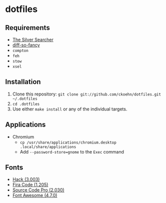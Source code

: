 # dotfiles

## Requirements
* [The Silver Searcher](https://github.com/ggreer/the_silver_searcher)
* [diff-so-fancy](https://github.com/so-fancy/diff-so-fancy)
* `compton`
* `feh`
* `stow`
* `xsel`

## Installation
1. Clone this repository: `git clone git://github.com/ckoehn/dotfiles.git ~/.dotfiles`
2. `cd .dotfiles`
3. Use either `make install` or any of the individual targets.

## Applications
* Chromium
  * `cp /usr/share/applications/chromium.desktop .local/share/applications`
  * Add `--password-store=gnome` to the `Exec` command

## Fonts
* [Hack (3.003)](https://github.com/source-foundry/Hack)
* [Fira Code (1.205)](https://github.com/tonsky/FiraCode)
* [Source Code Pro (2.030)](https://github.com/adobe-fonts/source-code-pro)
* [Font Awesome (4.7.0)](https://fontawesome.com/v4.7.0/)
